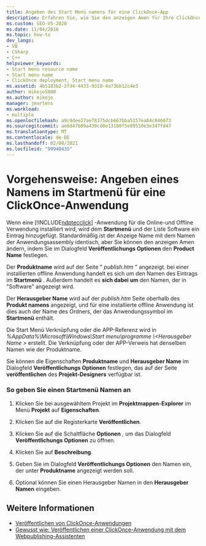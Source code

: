 ```yaml
---
title: Angeben des Start Menü namens für eine ClickOnce-App
description: Erfahren Sie, wie Sie den anzeigen Amen für Ihre ClickOnce-Anwendung ändern, indem Sie im Dialogfeld Veröffentlichungs Optionen den Product Name festlegen.
ms.custom: SEO-VS-2020
ms.date: 11/04/2016
ms.topic: how-to
dev_langs:
- VB
- CSharp
- C++
helpviewer_keywords:
- Start menu resource name
- Start menu name
- ClickOnce deployment, Start menu name
ms.assetid: 4b5183b2-2fd4-4433-9310-4a73bb12c4e3
author: mikejo5000
ms.author: mikejo
manager: jmartens
ms.workload:
- multiple
ms.openlocfilehash: a9c9dee27ae78375dcb667bba5157ea84c046073
ms.sourcegitcommit: ae6d47b09a439cd0e13180f5e89510e3e347fd47
ms.translationtype: MT
ms.contentlocale: de-DE
ms.lasthandoff: 02/08/2021
ms.locfileid: "99940435"
---
```

# <a name="how-to-specify-a-start-menu-name-for-a-clickonce-application"></a>Vorgehensweise: Angeben eines Namens im Startmenü für eine ClickOnce-Anwendung
Wenn eine [!INCLUDE[ndptecclick](../deployment/includes/ndptecclick_md.md)] -Anwendung für die Online-und Offline Verwendung installiert wird, wird dem **Startmenü** und der Liste Software  ein Eintrag hinzugefügt. Standardmäßig ist der Anzeige Name mit dem Namen der Anwendungsassembly identisch, aber Sie können den anzeigen Amen ändern, indem Sie im Dialogfeld **Veröffentlichungs Optionen** den **Product Name** festlegen.

 Der **Produktname** wird auf der Seite " *publish.htm* " angezeigt. bei einer installierten offline Anwendung handelt es sich um den Namen des Eintrags im **Startmenü** . Außerdem handelt es **sich dabei um** den Namen, der in "Software" angezeigt wird.

 Der **Herausgeber Name** wird auf der *publish.htm* Seite oberhalb des **Produkt namens** angezeigt, und für eine installierte offline Anwendung ist dies auch der Name des Ordners, der das Anwendungssymbol im **Startmenü** enthält.

 Die Start Menü Verknüpfung oder die APP-Referenz wird in *%AppData%\Microsoft\Windows\Start menu\programme \\<Herausgeber Name \>* erstellt. Die Verknüpfung oder der APP-Verweis hat denselben Namen wie der Produktname.

 Sie können die Eigenschaften **Produktname** und **Herausgeber Name** im Dialogfeld **Veröffentlichungs Optionen** festlegen, das auf der Seite **veröffentlichen** des **Projekt-Designers** verfügbar ist.

### <a name="to-specify-a-start-menu-name"></a>So geben Sie einen Startmenü Namen an

1. Klicken Sie bei ausgewähltem Projekt im **Projektmappen-Explorer** im Menü **Projekt** auf **Eigenschaften**.

2. Klicken Sie auf die Registerkarte **Veröffentlichen**.

3. Klicken Sie auf die Schaltfläche **Optionen** , um das Dialogfeld **Veröffentlichungs Optionen** zu öffnen.

4. Klicken Sie auf **Beschreibung**.

5. Geben Sie im Dialogfeld **Veröffentlichungs Optionen** den Namen ein, der unter **Produktname** angezeigt werden soll.

6. Optional können Sie einen Herausgeber Namen in den **Herausgeber Namen** eingeben.

## <a name="see-also"></a>Weitere Informationen
- [Veröffentlichen von ClickOnce-Anwendungen](../deployment/publishing-clickonce-applications.md)
- [Gewusst wie: Veröffentlichen einer ClickOnce-Anwendung mit dem Webpublishing-Assistenten](../deployment/how-to-publish-a-clickonce-application-using-the-publish-wizard.md)